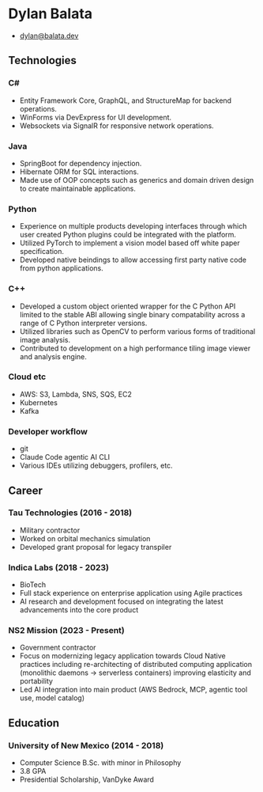 # Dylan Balata
* dylan@balata.dev

## Technologies

### C#
* Entity Framework Core, GraphQL, and StructureMap for backend operations.
* WinForms via DevExpress for UI development.
* Websockets via SignalR for responsive network operations.

### Java
* SpringBoot for dependency injection.
* Hibernate ORM for SQL interactions.
* Made use of OOP concepts such as generics and domain driven design to create maintainable applications.

### Python
* Experience on multiple products developing interfaces through which user created Python plugins could be integrated with the platform.
* Utilized PyTorch to implement a vision model based off white paper specification.
* Developed native beindings to allow accessing first party native code from python applications.

### C++
* Developed a custom object oriented wrapper for the C Python API limited to the stable ABI allowing single binary compatability across a range of C Python interpreter versions.
* Utilized libraries such as OpenCV to perform various forms of traditional image analysis.
* Contributed to development on a high performance tiling image viewer and analysis engine.

### Cloud etc
* AWS: S3, Lambda, SNS, SQS, EC2
* Kubernetes
* Kafka

### Developer workflow
* git
* Claude Code agentic AI CLI
* Various IDEs utilizing debuggers, profilers, etc.

## Career

### Tau Technologies (2016 - 2018)
* Military contractor
* Worked on orbital mechanics simulation
* Developed grant proposal for legacy transpiler

### Indica Labs (2018 - 2023)
* BioTech
* Full stack experience on enterprise application using Agile practices
* AI research and development focused on integrating the latest advancements into the core product

### NS2 Mission (2023 - Present)
* Government contractor
* Focus on modernizing legacy application towards Cloud Native practices including re-architecting of distributed computing application (monolithic daemons -> serverless containers) improving elasticity and portability
* Led AI integration into main product (AWS Bedrock, MCP, agentic tool use, model catalog)

## Education

### University of New Mexico (2014 - 2018)
* Computer Science B.Sc. with minor in Philosophy
* 3.8 GPA
* Presidential Scholarship, VanDyke Award

